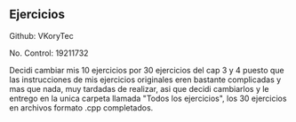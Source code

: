 ## Ejercicios

Github: VKoryTec

No. Control: 19211732

Decidi cambiar mis 10 ejercicios por 30 ejercicios del cap 3 y 4 puesto que las instrucciones de mis ejercicios originales eren bastante complicadas y mas que nada, muy tardadas de realizar, asi que decidi cambiarlos y le entrego en la unica carpeta llamada "Todos los ejercicios", los 30 ejercicios en archivos formato .cpp completados.
